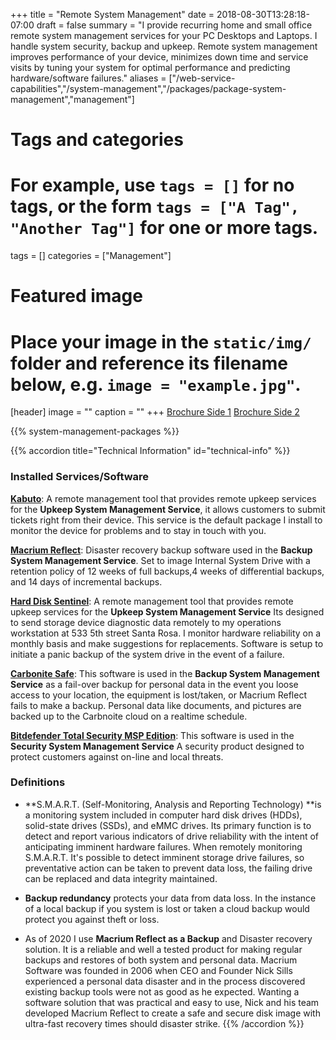 +++
title = "Remote System Management"
date = 2018-08-30T13:28:18-07:00
draft = false
summary = "I provide recurring home and small office remote system management services for your PC Desktops and Laptops. I handle system security, backup and upkeep. Remote system management improves performance of your device, minimizes down time and service visits by tuning your system for optimal performance and predicting hardware/software failures."
aliases = ["/web-service-capabilities","/system-management","/packages/package-system-management","management"]
# Tags and categories
# For example, use `tags = []` for no tags, or the form `tags = ["A Tag", "Another Tag"]` for one or more tags.
tags = []
categories = ["Management"]

# Featured image
# Place your image in the `static/img/` folder and reference its filename below, e.g. `image = "example.jpg"`.
[header]
image = ""
caption = ""
+++
[Brochure Side 1](/img/packages/system-management/srl-broshure-system-mangement-services1.png)
[Brochure Side 2](/img/packages/system-management/srl-broshure-system-mangement-services2.png)

{{% system-management-packages %}}

{{% accordion title="Technical Information" id="technical-info" %}}

### Installed Services/Software

**[Kabuto](https://www.repairtechsolutions.com/kabuto/)**: A remote management tool that provides remote upkeep services for the **Upkeep System Management Service**, it allows customers to submit tickets right from their device. This service is the default package I install to monitor the device for problems and to stay in touch with you.

**[Macrium Reflect](https://www.macrium.com/)**: Disaster recovery backup software used in the **Backup System Management Service**. Set to image Internal System Drive with a retention policy of 12 weeks of full backups,4 weeks of differential backups, and 14 days of incremental backups.

**[Hard Disk Sentinel](https://www.hdsentinel.com/)**: A remote management tool that provides remote upkeep services for the **Upkeep System Management Service** Its designed to send storage device diagnostic data remotely to my operations workstation at 533 5th street Santa Rosa. I monitor hardware reliability on a monthly basis and make suggestions for replacements. Software is setup to initiate a panic backup of the system drive in the event of a failure.

**[Carbonite Safe](https://www.carbonite.com/)**: This software is used in the **Backup System Management Service** as a fail-over backup for personal data in the event you loose access to your location, the equipment is lost/taken, or Macrium Reflect fails to make a backup. Personal data like documents, and pictures are backed up to the Carbnoite cloud on a realtime schedule.

**[Bitdefender Total Security MSP Edition](https://www.bitdefender.com/solutions/total-security.html#features)**: This software is used in the **Security System Management Service** A security product designed to protect customers against on-line and local threats.
	
### Definitions

- **S.M.A.R.T. (Self-Monitoring, Analysis and Reporting Technology) **is a monitoring system included in computer hard disk drives (HDDs), solid-state drives (SSDs), and eMMC drives. Its primary function is to detect and report various indicators of drive reliability with the intent of anticipating imminent hardware failures. When remotely monitoring S.M.A.R.T. It's possible to detect imminent storage drive failures, so preventative action can be taken to prevent data loss, the failing drive can be replaced and data integrity maintained. 

- **Backup redundancy** protects your data from data loss. In the instance of a local backup if you system is lost or taken a cloud backup would protect you against theft or loss.


- As of 2020 I use **Macrium Reflect as a Backup** and Disaster recovery solution. It is a reliable and well a tested product for making regular backups and restores of both system and personal data. Macrium Software was founded in 2006 when CEO and Founder Nick Sills experienced a personal data disaster and in the process discovered existing backup tools were not as good as he expected. Wanting a software solution that was practical and easy to use, Nick and his team developed Macrium Reflect to create a safe and secure disk image with ultra-fast recovery times should disaster strike.
{{% /accordion %}}
